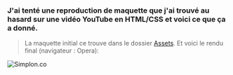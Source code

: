 ### J'ai tenté une reproduction de maquette que j'ai trouvé au hasard sur une vidéo YouTube en HTML/CSS et voici ce que ça a donné.

> La maquette initial ce trouve dans le dossier [Assets](https://github.com/NOUSSS/Blinguage-Maquette/tree/master/Assets).
> Et voici le rendu final (navigateur : Opera):

![Simplon.co](https://i.imgur.com/jVtFHjW.png)
